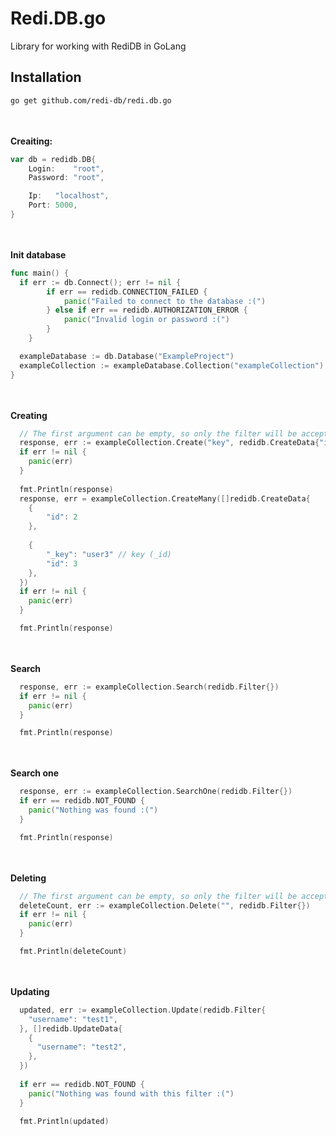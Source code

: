 # Redi.DB.go
Library for working with RediDB in GoLang
## Installation

```bash
go get github.com/redi-db/redi.db.go
```
<br><br>
**Creaiting:**
```go
var db = redidb.DB{
	Login:    "root",
	Password: "root",

	Ip:   "localhost",
	Port: 5000,
}
```
<br><br>
**Init database**
```go
func main() {
  if err := db.Connect(); err != nil {
		if err == redidb.CONNECTION_FAILED {
			panic("Failed to connect to the database :(")
		} else if err == redidb.AUTHORIZATION_ERROR {
			panic("Invalid login or password :(")
		}
	}

  exampleDatabase := db.Database("ExampleProject")
  exampleCollection := exampleDatabase.Collection("exampleCollection")
}
```

<br><br>
**Creating**
```go
  // The first argument can be empty, so only the filter will be accepted, or vice versa
  response, err := exampleCollection.Create("key", redidb.CreateData{"id": 1})
  if err != nil {
    panic(err)
  }
  
  fmt.Println(response)
  response, err = exampleCollection.CreateMany([]redidb.CreateData{
  	{
	    "id": 2
	},
	
	{
	    "_key": "user3" // key (_id)
	    "id": 3
	},
  })
  if err != nil {
    panic(err)
  }

  fmt.Println(response)
```
<br><br>
**Search**
```go
  response, err := exampleCollection.Search(redidb.Filter{})
  if err != nil {
    panic(err)
  }

  fmt.Println(response)
```

<br><br>
**Search one**
```go
  response, err := exampleCollection.SearchOne(redidb.Filter{})
  if err == redidb.NOT_FOUND {
    panic("Nothing was found :(")
  }

  fmt.Println(response)
```

<br><br>
**Deleting**
```go
  // The first argument can be empty, so only the filter will be accepted, or vice versa
  deleteCount, err := exampleCollection.Delete("", redidb.Filter{})
  if err != nil {
    panic(err)
  }

  fmt.Println(deleteCount)
```

<br><br>
**Updating**
```go
  updated, err := exampleCollection.Update(redidb.Filter{
    "username": "test1",
  }, []redidb.UpdateData{
    {
      "username": "test2",
    },
  })
  
  if err == redidb.NOT_FOUND {
    panic("Nothing was found with this filter :(")
  }

  fmt.Println(updated)
```
